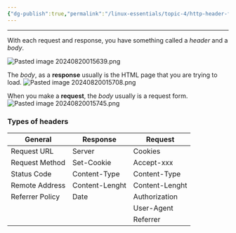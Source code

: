 ```yaml
---
{"dg-publish":true,"permalink":"/linux-essentials/topic-4/http-header-fields/"}
---
```


---
With each request and response, you have something called a _header_ and a _body_.

![Pasted image 20240820015639.png](/img/user/Linux%20Essentials/Topic%204/Topic4%20reference%20images/Pasted%20image%2020240820015639.png)

The _body_, as a **response** usually is the HTML page that you are trying to load. 
![Pasted image 20240820015708.png](/img/user/Linux%20Essentials/Topic%204/Topic4%20reference%20images/Pasted%20image%2020240820015708.png)

When you make a **request**, the _body_ usually is a request form.
![Pasted image 20240820015745.png](/img/user/Linux%20Essentials/Topic%204/Topic4%20reference%20images/Pasted%20image%2020240820015745.png)

### Types of headers

| General         | Response       | Request        |
| --------------- | -------------- | -------------- |
| Request URL     | Server         | Cookies        |
| Request Method  | Set-Cookie     | Accept-xxx     |
| Status Code     | Content-Type   | Content-Type   |
| Remote Address  | Content-Lenght | Content-Lenght |
| Referrer Policy | Date           | Authorization  |
|                 |                | User-Agent     |
|                 |                | Referrer       |


